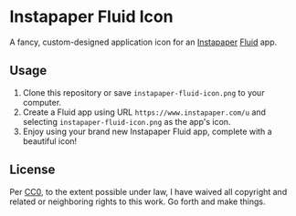 # Instapaper Fluid Icon

A fancy, custom-designed application icon for an [Instapaper](https://www.instapaper.com/) [Fluid](http://fluidapp.com/) app.

## Usage

1. Clone this repository or save `instapaper-fluid-icon.png` to your computer.
1. Create a Fluid app using URL `https://www.instapaper.com/u` and selecting `instapaper-fluid-icon.png` as the app's icon.
1. Enjoy using your brand new Instapaper Fluid app, complete with a beautiful icon!

## License

Per [CC0](http://creativecommons.org/publicdomain/zero/1.0/), to the extent possible under law, I have waived all copyright and related or neighboring rights to this work. Go forth and make things.